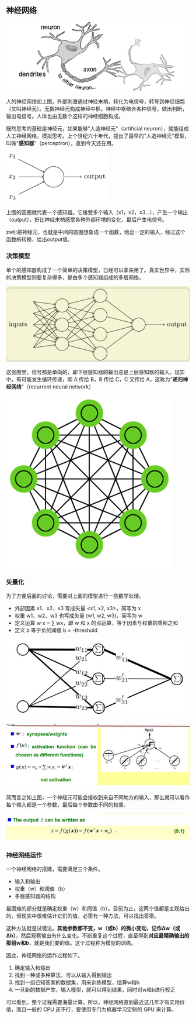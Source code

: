 ## 神经网络
![](image/ann0.png)

人的神经网络如上图，外部刺激通过神经末梢，转化为电信号，转导到神经细胞（又叫神经元）。无数神经元构成神经中枢。神经中枢结合各种信号，做出判断，输出电信号。人体也由无数个这样的神经细胞构成。

既然思考的基础是神经元，如果能够"人造神经元"（artificial neuron），就能组成人工神经网络，模拟思考。上个世纪六十年代，提出了最早的"人造神经元"模型，叫做"**感知器**"（perceptron），直到今天还在用。

![](image/ann1.png)

上图的圆圈就代表一个感知器。它接受多个输入（x1，x2，x3...），产生一个输出（output），好比神经末梢感受各种外部环境的变化，最后产生电信号。

zwlj:把神经元，也就是中间的圆圈想象成一个函数，给出一定的输入，经过这个函数的转换，给出output值。

### 决策模型
单个的感知器构成了一个简单的决策模型，已经可以拿来用了。真实世界中，实际的决策模型则要复杂得多，是由多个感知器组成的多层网络。

![](image/ann0.jpg)

这张图里，信号都是单向的，即下层感知器的输出总是上层感知器的输入。现实中，有可能发生循环传递，即 A 传给 B，B 传给 C，C 又传给 A，这称为"**递归神经网络**"（recurrent neural network）

![](image/ann2.png)

### 矢量化
为了方便后面的讨论，需要对上面的模型进行一些数学处理。

 - 外部因素 x1、x2、x3 写成矢量 \<x1, x2, x3\>，简写为 x
 - 权重 w1、w2、w3 也写成矢量 (w1, w2, w3)，简写为 w
 - 定义运算 w⋅x = ∑ wx，即 w 和 x 的点运算，等于因素与权重的乘积之和
 - 定义 b 等于负的阈值 b = -threshold

![](image/ann1.jpg)


![](image/ann2.jpg)

简而言之如上图，一个神经元可能会接收到来自不同地方的输入，那么就可以看作每个输入都是一个参数，最后每个参数由不同的权重。

![](image/ann3.jpg)


### 神经网络运作

一个神经网络的搭建，需要满足三个条件。

 - 输入和输出
 - 权重（w）和阈值（b）
 - 多层感知器的结构


 最困难的部分就是确定权重（w）和阈值（b）。目前为止，这两个值都是主观给出的，但现实中很难估计它们的值，必需有一种方法，可以找出答案。

 这种方法就是试错法。**其他参数都不变，w（或b）的微小变动，记作Δw（或Δb）**，然后观察输出有什么变化。不断重复这个过程，直至得到**对应最精确输出的那组w和b**，就是我们要的值。这个过程称为模型的训练。

 因此，神经网络的运作过程如下。

1. 确定输入和输出
2. 找到一种或多种算法，可以从输入得到输出
3. 找到一组已知答案的数据集，用来训练模型，估算w和b
4. 一旦新的数据产生，输入模型，就可以得到结果，同时对w和b进行校正


可以看到，整个过程需要海量计算。所以，神经网络直到最近这几年才有实用价值，而且一般的 CPU 还不行，要使用专门为机器学习定制的 GPU 来计算。
